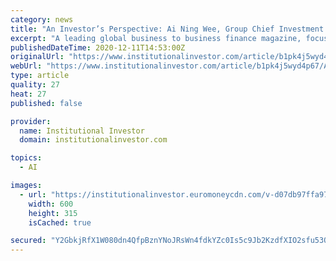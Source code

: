```yaml
---
category: news
title: "An Investor’s Perspective: Ai Ning Wee, Group Chief Investment Officer, Great Eastern Life"
excerpt: "A leading global business to business finance magazine, focused primarily on international finance and known for its extensive industry research and rankings."
publishedDateTime: 2020-12-11T14:53:00Z
originalUrl: "https://www.institutionalinvestor.com/article/b1pk4j5wyd4p67/An-Investor-s-Perspective-Ai-Ning-Wee-Group-Chief-Investment-Officer-Great-Eastern-Life"
webUrl: "https://www.institutionalinvestor.com/article/b1pk4j5wyd4p67/An-Investor-s-Perspective-Ai-Ning-Wee-Group-Chief-Investment-Officer-Great-Eastern-Life"
type: article
quality: 27
heat: 27
published: false

provider:
  name: Institutional Investor
  domain: institutionalinvestor.com

topics:
  - AI

images:
  - url: "https://institutionalinvestor.euromoneycdn.com/v-d07db97ffa972868078190cd62223a97/Assets/brand/AMG/II/_app/brands/default/app_icons/Facebook/share-image-generic.png"
    width: 600
    height: 315
    isCached: true

secured: "Y2GbkjRfX1W080dn4QfpBznYNoJRsWn4fdkYZc0Is5c9Jb2KzdfXIO2sfu53OZ7R2lAq2KOqUGeu88sICLooBVCoAnYjFb1cWHb19aXPZKLH/1CDK8GxshQVf0hCicXqRUmQ2b/XjsfHYNrkT2rtvIbjc9P2/b6xG5jdixIn2BWgRLu2jN7zEcCUyFev9GGIZg0VC09lZwQ44Q+8TPrezR8isrvNyCpEiJDB/eJdUmkEbkSiYvoI3j1a0E0RnMd/u98IA/aPR7NVCBXNNyxgFbyLmM2TmuVgRtxpcpMx7u21oXyiVekXams/ppYGxM2O7wu8lz2EvXq9sRmCpXd+42km+i4gj0yW+717WZrWfqY=;pQYCsygfCqx62YZrhmC9UA=="
---
```


